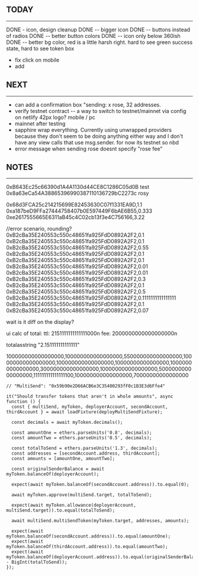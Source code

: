 
## TODAY
----------------
DONE - icon, design cleanup
DONE -- bigger icon
DONE -- buttons instead of radios
DONE -- better button colors
DONE -- icon only below 360ish
DONE -- better bg color, red is a little harsh right. hard to see green success state, hard to see token box
- fix click on mobile
- add 

## NEXT
----------------
- can add a confirmation box "sending: x rose, 32 addresses.
- verify testnet contract
-- a way to switch to testnet/mainnet via config on netlify
42px logo? mobile / pc
- mainnet after testing
- sapphire wrap everything.
  Currently using unwrapped providers because they don't seem to be
  doing anything either way and I don't have any view calls that use
  msg.sender. for now its testnet so nbd
- error message when sending rose doesnt specify "rose fee"


## NOTES
---------------
0xB643Ec25c66390d1A4A1130d44CE8C1286C05d0B test
0x8a63eCa54A38865396990387110136729bC2273c rosy

0x68d3FCA25c214215699E82453630C07f1331EA9D,1.1
0xa187beD9FFa27444758407b0E597449F6bAE6B55,0.333
0xe2617555665E6311aB45c4C02cb13f3e4C756166,3.22


//error scenario, rounding?
0xB2cBa35E240553c550c48651fa925FdD0892A2F2,0.1
0xB2cBa35E240553c550c48651fa925FdD0892A2F2,0.1
0xB2cBa35E240553c550c48651fa925FdD0892A2F2,0.55
0xB2cBa35E240553c550c48651fa925FdD0892A2F2,0.1
0xB2cBa35E240553c550c48651fa925FdD0892A2F2,0.1
0xB2cBa35E240553c550c48651fa925FdD0892A2F2,0.01
0xB2cBa35E240553c550c48651fa925FdD0892A2F2,0.01
0xB2cBa35E240553c550c48651fa925FdD0892A2F2,0.3
0xB2cBa35E240553c550c48651fa925FdD0892A2F2,0.1
0xB2cBa35E240553c550c48651fa925FdD0892A2F2,0.5
0xB2cBa35E240553c550c48651fa925FdD0892A2F2,0.1111111111111111
0xB2cBa35E240553c550c48651fa925FdD0892A2F2,0.1
0xB2cBa35E240553c550c48651fa925FdD0892A2F2,0.07

wait is it diff on the display?

ui calc of total:
ttl: 2151111111111111000n
fee: 2000000000000000000n

totalasstring
"2.151111111111111"

100000000000000000,100000000000000000,550000000000000000,100000000000000000,100000000000000000,10000000000000000,10000000000000000,300000000000000000,100000000000000000,500000000000000000,111111111111111100,100000000000000000,70000000000000000

    // "MultiSend": "0x59b90e2D66ACB6e3C35400293fF0c1B3E3d6Ffe4"

    it("Should transfer tokens that aren't in whole amounts", async function () {
      const { multiSend, myToken, deployerAccount, secondAccount, thirdAccount } = await loadFixture(deployMultiSendFixture);
      
      const decimals = await myToken.decimals();

      const amountOne = ethers.parseUnits('0.8', decimals);
      const amountTwo = ethers.parseUnits('0.5', decimals);

      const totalToSend = ethers.parseUnits('1.3', decimals);
      const addresses = [secondAccount.address, thirdAccount];
      const amounts = [amountOne, amountTwo];

      const originalSenderBalance = await myToken.balanceOf(deployerAccount);

      expect(await myToken.balanceOf(secondAccount.address)).to.equal(0);

      await myToken.approve(multiSend.target, totalToSend);
     
      expect(await myToken.allowance(deployerAccount, multiSend.target)).to.equal(totalToSend);

      await multiSend.multiSendToken(myToken.target, addresses, amounts);

      expect(await myToken.balanceOf(secondAccount.address)).to.equal(amountOne);
      expect(await myToken.balanceOf(thirdAccount.address)).to.equal(amountTwo);
      expect(await myToken.balanceOf(deployerAccount.address)).to.equal(originalSenderBalance - BigInt(totalToSend));
    });

